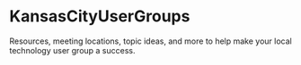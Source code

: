# KansasCityUserGroups
Resources, meeting locations, topic ideas, and more to help make your local technology user group a success.


